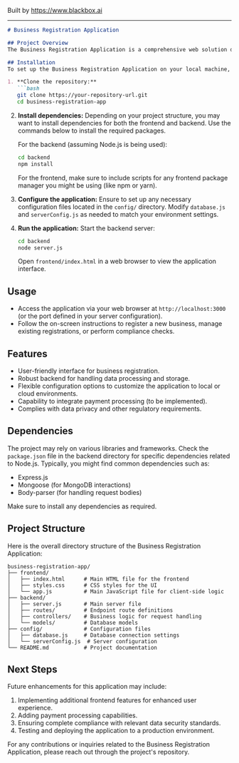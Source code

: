 
Built by https://www.blackbox.ai

---

```markdown
# Business Registration Application

## Project Overview
The Business Registration Application is a comprehensive web solution designed to facilitate the registration and management of new businesses. This application consists of a frontend interface for users to interact with, and a backend server to handle data processing and business logic. 

## Installation
To set up the Business Registration Application on your local machine, follow these steps:

1. **Clone the repository:**
   ```bash
   git clone https://your-repository-url.git
   cd business-registration-app
   ```

2. **Install dependencies:**
   Depending on your project structure, you may want to install dependencies for both the frontend and backend. Use the commands below to install the required packages.

   For the backend (assuming Node.js is being used):
   ```bash
   cd backend
   npm install
   ```

   For the frontend, make sure to include scripts for any frontend package manager you might be using (like npm or yarn).

3. **Configure the application:**
   Ensure to set up any necessary configuration files located in the `config/` directory. Modify `database.js` and `serverConfig.js` as needed to match your environment settings.

4. **Run the application:**
   Start the backend server:
   ```bash
   cd backend
   node server.js
   ```

   Open `frontend/index.html` in a web browser to view the application interface.

## Usage
- Access the application via your web browser at `http://localhost:3000` (or the port defined in your server configuration).
- Follow the on-screen instructions to register a new business, manage existing registrations, or perform compliance checks.

## Features
- User-friendly interface for business registration.
- Robust backend for handling data processing and storage.
- Flexible configuration options to customize the application to local or cloud environments.
- Capability to integrate payment processing (to be implemented).
- Complies with data privacy and other regulatory requirements.

## Dependencies
The project may rely on various libraries and frameworks. Check the `package.json` file in the backend directory for specific dependencies related to Node.js. Typically, you might find common dependencies such as:
- Express.js
- Mongoose (for MongoDB interactions)
- Body-parser (for handling request bodies)

Make sure to install any dependencies as required.

## Project Structure
Here is the overall directory structure of the Business Registration Application:

```
business-registration-app/
├── frontend/
│   ├── index.html      # Main HTML file for the frontend
│   ├── styles.css      # CSS styles for the UI
│   └── app.js          # Main JavaScript file for client-side logic
├── backend/
│   ├── server.js       # Main server file
│   ├── routes/         # Endpoint route definitions
│   ├── controllers/    # Business logic for request handling
│   └── models/         # Database models
├── config/             # Configuration files
│   ├── database.js     # Database connection settings
│   └── serverConfig.js  # Server configuration
└── README.md           # Project documentation
```

## Next Steps
Future enhancements for this application may include:
1. Implementing additional frontend features for enhanced user experience.
2. Adding payment processing capabilities.
3. Ensuring complete compliance with relevant data security standards.
4. Testing and deploying the application to a production environment.

For any contributions or inquiries related to the Business Registration Application, please reach out through the project's repository.
```